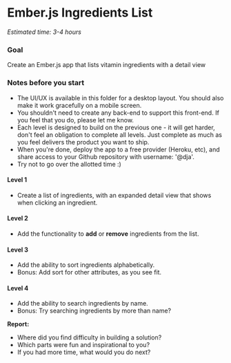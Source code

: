 # Ember.js Ingredients List
*Estimated time: 3-4 hours*

### Goal
Create an Ember.js app that lists vitamin ingredients with a detail view

### Notes before you start
- The UI/UX is available in this folder for a desktop layout. You should also make it work gracefully on a mobile screen.
- You shouldn't need to create any back-end to support this front-end. If you feel that you do, please let me know.
- Each level is designed to build on the previous one - it will get harder, don't feel an obligation to complete all levels. Just complete as much as you feel delivers the product you want to ship.
- When you're done, deploy the app to a free provider (Heroku, etc), and share access to your Github repository with username: '@dja'.
- Try not to go over the allotted time :)

#### Level 1
- Create a list of ingredients, with an expanded detail view that shows when clicking an ingredient.

#### Level 2
- Add the functionality to **add** or **remove** ingredients from the list.

#### Level 3
- Add the ability to sort ingredients alphabetically.
- Bonus: Add sort for other attributes, as you see fit.

#### Level 4
- Add the ability to search ingredients by name.
- Bonus: Try searching ingredients by more than name?

**Report:**
- Where did you find difficulty in building a solution?
- Which parts were fun and inspirational to you?
- If you had more time, what would you do next?
